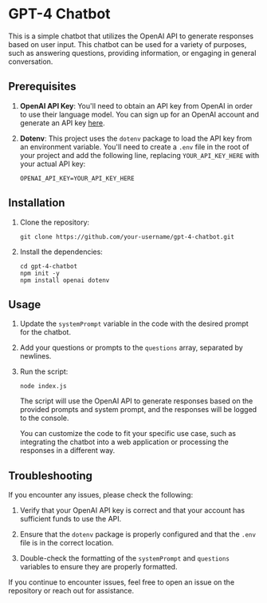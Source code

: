 # GPT-4 Chatbot

This is a simple chatbot that utilizes the OpenAI API to generate responses based on user input. This chatbot can be used for a variety of purposes, such as answering questions, providing information, or engaging in general conversation.

## Prerequisites

1. **OpenAI API Key**: You'll need to obtain an API key from OpenAI in order to use their language model. You can sign up for an OpenAI account and generate an API key [here](https://platform.openai.com/account/api-keys).

2. **Dotenv**: This project uses the `dotenv` package to load the API key from an environment variable. You'll need to create a `.env` file in the root of your project and add the following line, replacing `YOUR_API_KEY_HERE` with your actual API key:

   ```
   OPENAI_API_KEY=YOUR_API_KEY_HERE
   ```

## Installation

1. Clone the repository:

   ```
   git clone https://github.com/your-username/gpt-4-chatbot.git
   ```

2. Install the dependencies:

   ```
   cd gpt-4-chatbot
   npm init -y
   npm install openai dotenv
   ```

## Usage

1. Update the `systemPrompt` variable in the code with the desired prompt for the chatbot.

2. Add your questions or prompts to the `questions` array, separated by newlines.

3. Run the script:

   ```
   node index.js
   ```

   The script will use the OpenAI API to generate responses based on the provided prompts and system prompt, and the responses will be logged to the console.

   You can customize the code to fit your specific use case, such as integrating the chatbot into a web application or processing the responses in a different way.

## Troubleshooting

If you encounter any issues, please check the following:

1. Verify that your OpenAI API key is correct and that your account has sufficient funds to use the API.

2. Ensure that the `dotenv` package is properly configured and that the `.env` file is in the correct location.

3. Double-check the formatting of the `systemPrompt` and `questions` variables to ensure they are properly formatted.

If you continue to encounter issues, feel free to open an issue on the repository or reach out for assistance.
